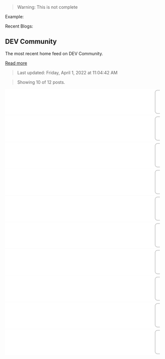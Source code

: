 > Warning: This is not complete

Example:

Recent Blogs:

<!-- blog-post-list:start -->
## DEV Community

The most recent home feed on DEV Community.

[Read more](https://dev.to)
> Last updated: Friday, April 1, 2022 at 11:04:42 AM

> Showing 10 of 12 posts.

[![Announcing Appwrite One-Click Droplets on DigitalOcean](https://raw.githubusercontent.com/ErrorGamer2000/github-readme-blog-post-action/main/blog-post-list-output/DEV_Community/Announcing_Appwrite_One-Click_Droplets_on_DigitalOcean.svg)](https://dev.to/appwrite/announcing-appwrite-one-click-droplets-on-digitalocean-1hd8)
[![WHY IS PYTHON CONSIDERED A DREAM TICKET FOR HIGH-PAYING JOBS?](https://raw.githubusercontent.com/ErrorGamer2000/github-readme-blog-post-action/main/blog-post-list-output/DEV_Community/WHY_IS_PYTHON_CONSIDERED_A_DREAM_TICKET_FOR_HIGH-PAYING_JOBS_.svg)](https://dev.to/sandeepk27/why-is-python-considered-a-dream-ticket-for-high-paying-jobs-4hfc)
[![Day 13: 100 Days of SwiftUI](https://raw.githubusercontent.com/ErrorGamer2000/github-readme-blog-post-action/main/blog-post-list-output/DEV_Community/Day_13__100_Days_of_SwiftUI.svg)](https://dev.to/johnkevinlosito/day-13-100-days-of-swiftui-4994)
[![How Dare you!!! Nevermind](https://raw.githubusercontent.com/ErrorGamer2000/github-readme-blog-post-action/main/blog-post-list-output/DEV_Community/How_Dare_you!!!_Nevermind.svg)](https://dev.to/carleii/how-dare-you-nevermind-16pe)
[![11 Best CSS Grid Layout Generators](https://raw.githubusercontent.com/ErrorGamer2000/github-readme-blog-post-action/main/blog-post-list-output/DEV_Community/11_Best_CSS_Grid_Layout_Generators.svg)](https://dev.to/lambdatest/11-best-css-grid-layout-generators-5203)
[![My first release on GitHub..](https://raw.githubusercontent.com/ErrorGamer2000/github-readme-blog-post-action/main/blog-post-list-output/DEV_Community/My_first_release_on_GitHub...svg)](https://dev.to/carleii/my-first-release-on-github-cb7)
[![Understand how microservices can improve edge and embedded systems projects.](https://raw.githubusercontent.com/ErrorGamer2000/github-readme-blog-post-action/main/blog-post-list-output/DEV_Community/Understand_how_microservices_can_improve_edge_and_embedded_systems_projects..svg)](https://dev.to/luos/understand-how-microservices-can-improve-edge-and-embedded-systems-projects-3j5k)
[![Directus on YugabyteDB](https://raw.githubusercontent.com/ErrorGamer2000/github-readme-blog-post-action/main/blog-post-list-output/DEV_Community/Directus_on_YugabyteDB.svg)](https://dev.to/yugabyte/directus-on-yugabytedb-4fpl)
[![How To Build A Classic Web3 NFT Minting Dapp with React and Solidity: Part 1](https://raw.githubusercontent.com/ErrorGamer2000/github-readme-blog-post-action/main/blog-post-list-output/DEV_Community/How_To_Build_A_Classic_Web3_NFT_Minting_Dapp_with_React_and_Solidity__Part_1.svg)](https://dev.to/daltonic/how-to-build-a-classic-web3-nft-minting-dapp-with-react-and-solidity-part-1-4ag)
[![A new machine learning platform that helps you quickly build industrial-grade recommendation systems](https://raw.githubusercontent.com/ErrorGamer2000/github-readme-blog-post-action/main/blog-post-list-output/DEV_Community/A_new_machine_learning_platform_that_helps_you_quickly_build_industrial-grade_recommendation_systems.svg)](https://dev.to/qazmkop/a-new-machine-learning-platform-that-helps-you-quickly-build-industrial-grade-recommendation-systems-5466)


<!-- blog-post-list:end -->

